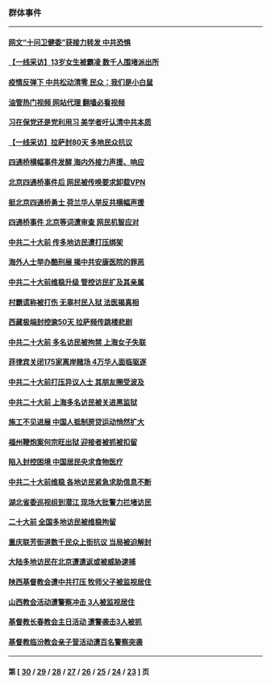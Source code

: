 ### 群体事件
---
#### [网文“十问卫健委”获接力转发 中共恐惧](../../pages/ncid279/n13871038.md?11250845) 
#### [【一线采访】13岁女生被霸凌 数千人围堵派出所](../../pages/ncid279/n13870140.md?11250845) 
#### [疫情反弹下 中共松动清零 民众：我们是小白鼠](../../pages/ncid279/n13869278.md?11250845) 
#### [油管热门视频 网站代理 翻墙必看视频](http://138.2.39.72:81/youtube.html?epic-marker?11250845)
#### [习在保党还是党利用习 美学者吁认清中共本质](../../pages/ncid279/n13857367.md?11250845) 
#### [【一线采访】拉萨封80天 多地民众抗议](../../pages/ncid279/n13853861.md?11250845) 
#### [四通桥横幅事件发酵 海内外接力声援、响应](../../pages/ncid279/n13849373.md?11250845) 
#### [北京四通桥事件后 网民被传唤要求卸载VPN](../../pages/ncid279/n13847833.md?11250845) 
#### [挺北京四通桥勇士 荷兰华人举反共横幅声援](../../pages/ncid279/n13846812.md?11250845) 
#### [四通桥事件 北京等词遭审查 网民机智应对](../../pages/ncid279/n13845578.md?11250845) 
#### [中共二十大前 传多地访民遭打压绑架](../../pages/ncid279/n13843740.md?11250845) 
#### [海外人士举办酷刑展 揭中共安康医院的罪恶](../../pages/ncid279/n13842499.md?11250845) 
#### [中共二十大前维稳升级 管控访民扩及其亲属](../../pages/ncid279/n13842240.md?11250845) 
#### [村霸谎称被打伤 无辜村民入狱 法医揭真相](../../pages/ncid279/n13838149.md?11250845) 
#### [西藏极端封控逾50天 拉萨频传跳楼悲剧](../../pages/ncid279/n13836551.md?11250845) 
#### [中共二十大前 多名访民被拘禁 上海女子失联](../../pages/ncid279/n13834363.md?11250845) 
#### [菲律宾关闭175家离岸赌场 4万华人面临驱逐](../../pages/ncid279/n13833169.md?11250845) 
#### [中共二十大前打压异议人士 其朋友圈受波及](../../pages/ncid279/n13833136.md?11250845) 
#### [中共二十大前 上海多名访民被关进黑监狱](../../pages/ncid279/n13829500.md?11250845) 
#### [施工不见进展 中国人抵制房贷运动悄然扩大](../../pages/ncid279/n13828435.md?11250845) 
#### [福州鞭炮案何宗旺出狱 迎接者被抓被扣留](../../pages/ncid279/n13824304.md?11250845) 
#### [陷入封控困境 中国居民央求食物医疗](../../pages/ncid279/n13823589.md?11250845) 
#### [中共二十大前维稳 各地访民紧急求助信息不断](../../pages/ncid279/n13822888.md?11250845) 
#### [湖北省委巡视组到潜江 现场大批警力拦堵访民](../../pages/ncid279/n13820243.md?11250845) 
#### [二十大前 全国多地访民被维稳拘留](../../pages/ncid279/n13819431.md?11250845) 
#### [重庆联芳街道数千民众上街抗议 当局被迫解封](../../pages/ncid279/n13812220.md?11250845) 
#### [大陆多地访民在北京遭遣返或被威胁逮捕](../../pages/ncid279/n13812104.md?11250845) 
#### [陕西基督教会遭中共打压 牧师父子被监视居住](../../pages/ncid279/n13811611.md?11250845) 
#### [山西教会活动遭警察冲击 3人被监视居住](../../pages/ncid279/n13808966.md?11250845) 
#### [基督教长春教会主日活动 遭警袭击3人被抓](../../pages/ncid279/n13806935.md?11250845) 
#### [基督教临汾教会亲子营活动遭百名警察突袭](../../pages/ncid279/n13806527.md?11250845) 

---
#### 第 [ [30](./30.md?11250845) / [29](./29.md?11250845) / [28](./28.md?11250845) / [27](./27.md?11250845) / [26](./26.md?11250845) / [25](./25.md?11250845) / [24](./24.md?11250845) / [23](./23.md?11250845) ] 页
